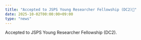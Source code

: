 ```yaml
---
title: "Accepted to JSPS Young Researcher Fellowship (DC2)🎉"
date: 2025-10-02T00:00:00+09:00
type: "news"
---
```

Accepted to JSPS Young Researcher Fellowship (DC2).